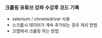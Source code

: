 ### 크롤링 유튜브 강좌 수강후 코드 기록

- selenium / chromedriver 사용
- 스크롤시 데이터가 계속 추가되는 경우 처리 방법
- 코랩에서 크롤링 하는 방법
